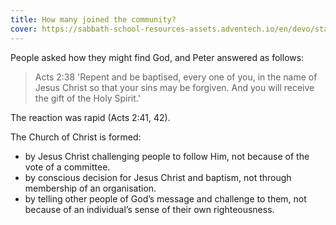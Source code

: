 ```yaml
---
title: How many joined the community?
cover: https://sabbath-school-resources-assets.adventech.io/en/devo/start-into-life/14-no-one-lives-for-themselves/8Uo1679593514960.jpg
---
```


People asked how they might find God, and Peter answered as follows:

> <callout>Acts 2:38</callout>
> 'Repent and be baptised, every one of you, in the name of Jesus Christ so that your sins may be forgiven. And you will receive the gift of the Holy Spirit.'

The reaction was rapid (Acts 2:41, 42). 

The Church of Christ is formed:

- by Jesus Christ challenging people to follow Him, not because of the vote of a committee.
- by conscious decision for Jesus Christ and baptism, not through membership of an organisation.
- by telling other people of God’s message and challenge to them, not because of an individual’s sense of their own righteousness.